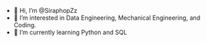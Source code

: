 - 👋 Hi, I’m @SiraphopZz
- 👀 I’m interested in Data Engineering, Mechanical Engineering, and Coding.
- 🌱 I’m currently learning Python and SQL

<!---
SiraphopZz/SiraphopZz is a ✨ special ✨ repository because its `README.md` (this file) appears on your GitHub profile.
You can click the Preview link to take a look at your changes.
--->
